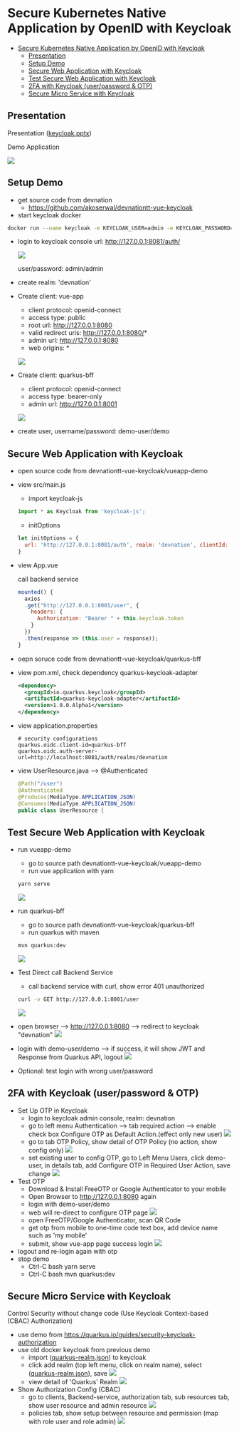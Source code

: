 # Secure Kubernetes Native Application by OpenID with Keycloak
<!-- TOC -->

- [Secure Kubernetes Native Application by OpenID with Keycloak](#secure-kubernetes-native-application-by-openid-with-keycloak)
  - [Presentation](#presentation)
  - [Setup Demo](#setup-demo)
  - [Secure Web Application with Keycloak](#secure-web-application-with-keycloak)
  - [Test Secure Web Application with Keycloak](#test-secure-web-application-with-keycloak)
  - [2FA with Keycloak (user/password & OTP)](#2fa-with-keycloak-userpassword--otp)
  - [Secure Micro Service with Keycloak](#secure-micro-service-with-keycloak)

<!-- /TOC -->

## Presentation

Presentation ([keycloak.pptx](presentation/keycloak.pptx))

Demo Application

![](images/keycloak-demo.png)

## Setup Demo

- get source code from devnation 
  - https://github.com/akoserwal/devnationtt-vue-keycloak
- start keycloak docker
```bash
docker run --name keycloak -e KEYCLOAK_USER=admin -e KEYCLOAK_PASSWORD=admin -p 8081:8080 -p 8543:8443 quay.io/keycloak/keycloak:11.0.2
```
- login to keycloak console url: http://127.0.0.1:8081/auth/
  
  ![](images/keycloak-login.png)
  
  user/password: admin/admin
- create realm: 'devnation'
- Create client: vue-app
  - client protocol: openid-connect 
  - access type: public
  - root url: http://127.0.0.1:8080
  - valid redirect uris: http://127.0.0.1:8080/*
  - admin url: http://127.0.0.1:8080
  - web origins: *
  
  ![](images/keycloak-quarkus-bff.png)
  
- Create client: quarkus-bff
  - client protocol: openid-connect 
  - access type: bearer-only
  - admin url: http://127.0.0.1:8001

  ![](images/keycloak-quarkus-bff.png)

- create user, username/password: demo-user/demo

## Secure Web Application with Keycloak

- open source code from devnationtt-vue-keycloak/vueapp-demo
- view src/main.js
  
  - import keycloak-js
  ```js
  import * as Keycloak from 'keycloak-js';
  ```
  
  - initOptions
  ```js
  let initOptions = {
    url: 'http://127.0.0.1:8081/auth', realm: 'devnation', clientId: 'vue-app', onLoad: 'login-required'
  }
  ```
- view App.vue 
  
  call backend service
  ```js
  mounted() {
    axios
    .get("http://127.0.0.1:8001/user", {
      headers: {
        Authorization: "Bearer " + this.keycloak.token
      }
    })
    .then(response => (this.user = response));
  }
  ```
  
- oepn soruce code from devnationtt-vue-keycloak/quarkus-bff
- view pom.xml, check dependency quarkus-keycloak-adapter
  
  ```xml
  <dependency>
    <groupId>io.quarkus.keycloak</groupId>
    <artifactId>quarkus-keycloak-adapter</artifactId>
    <version>1.0.0.Alpha1</version>
  </dependency>
  ```
- view application.properties
  
  ```
  # security configurations
  quarkus.oidc.client-id=quarkus-bff
  quarkus.oidc.auth-server-url=http://localhost:8081/auth/realms/devnation
  ```
- view UserResource.java --> @Authenticated

  ```java
  @Path("/user")
  @Authenticated
  @Produces(MediaType.APPLICATION_JSON)
  @Consumes(MediaType.APPLICATION_JSON)
  public class UserResource {
  ```

## Test Secure Web Application with Keycloak

- run vueapp-demo
  - go to source path devnationtt-vue-keycloak/vueapp-demo
  - run vue application with yarn
  ```bash
  yarn serve
  ```
  ![](images/keycloak-yarn.png)

- run quarkus-bff
  - go to source path devnationtt-vue-keycloak/quarkus-bff
  - run quarkus with maven
  ```bash
  mvn quarkus:dev
  ```
  ![](images/keycloak-mvn.png)
- Test Direct call Backend Service
  - call backend service with curl, show error 401 unauthorized
  ```bash
  curl -v GET http://127.0.0.1:8001/user
  ```
    ![](images/keycloak-backend-curl.png)
- open browser --> http://127.0.0.1:8080 --> redirect to keycloak "devnation"
  ![](images/keycloak-vue-login.png)
- login with demo-user/demo --> if success, it will show JWT and Response from Quarkus API, logout
    ![](images/keycloak-vue-main.png)
- Optional: test login with wrong user/password

## 2FA with Keycloak (user/password & OTP)

- Set Up OTP in Keycloak
  - login to keycloak admin console, realm: devnation
  - go to left menu Authentication --> tab required action --> enable check box Configure OTP as Default Action.(effect only new user)
  ![](images/keycloak-required-otp.png)
  - go to tab OTP Policy, show detail of OTP Policy (no action, show config only)
  ![](images/keycloak-otp-policy.png)
  - set existing user to config OTP, go to Left Menu Users, click demo-user, in details tab, add Configure OTP in Required User Action, save change
  ![](images/keycloak-otp-user.png)
- Test OTP
  - Download & Install FreeOTP or Google Authenticator to your mobile
  - Open Browser to http://127.0.0.1:8080 again
  - login with demo-user/demo
  - web will re-direct to configure OTP page
  ![](images/keycloak-otp-setup.png)
  - open FreeOTP/Google Authenticator, scan QR Code
  - get otp from mobile to one-time code text box, add device name such as 'my mobile'
  - submit, show vue-app page success login
  ![](images/keycloak-otp-input.png)
- logout and re-login again with otp
- stop demo
  - Ctrl-C bash yarn serve
  - Ctrl-C bash mvn quarkus:dev
  

## Secure Micro Service with Keycloak 
   Control Security without change code (Use Keycloak Context-based (CBAC) Authorization)

- use demo from https://quarkus.io/guides/security-keycloak-authorization
- use old docker keycloak from previous demo
  - import ([quarkus-realm.json](keycloak/quarkus-realm.json)) to keycloak
  - click add realm (top left menu, click on realm name), select ([quarkus-realm.json](keycloak/quarkus-realm.json)), save
    ![](images/keycloak-realm-import.png)
  - view detail of 'Quarkus' Realm
  ![](images/keycloak-realm-quarkus.png)
- Show Authorization Config (CBAC)
  - go to clients, Backend-service, authorization tab, sub resources tab, show user resource and admin resource
  ![](images/keycloak-cbac-policy.png)
  - policies tab, show setup between resource and permission (map with role user and role admin)
  ![](images/keycloak-cbac-resource.png)

























<!-- 

-->